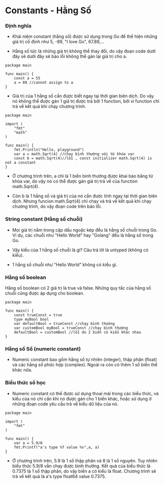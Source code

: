 # Constants - Hằng Số

### Định nghĩa

- Khái niệm constant (hằng số) được sử dụng trong Go để thể hiện những giá trị cố định như 5, -89, "I love Go", 67.89,...

- Hằng số tức là những giá trị không thể thay đổi, do vậy đoạn code dưới đây sẽ dưới đây sẽ báo lỗi không thể gán lại giá trị cho a.

```
package main

func main() {
    const a = 55 
    a = 89 //cannot assign to a
}
```

- Giá trị của 1 hằng số cần được biết ngay tại thời gian biên dịch. Do vậy nó không thể được gán 1 giá trị được trả bởi 1 function, bởi vì function chỉ trả về kết quả khi chạy chương trình.

```
package main

import (  
    "fmt"
    "math"
)

func main() {  
    fmt.Println("Hello, playground")
    var a = math.Sqrt(4) //chạy bình thường với từ khóa var
    const b = math.Sqrt(4)//lỗi , const initializer math.Sqrt(4) is not a constant
}
```

- Ở chương trình trên, a chỉ là 1 biến bình thường được khai báo bằng từ khóa var, do vậy nó có thể được gán giá trị trả về của function math.Sqrt(4).

- Còn b là 1 hằng số và giá trị của nó cần được tính ngay tại thời gian biên dịch. Nhưng funcion math.Sqrt(4) chỉ chạy và trả về kết quả khi chạy chương trình, do vậy đoạn code trên báo lỗi.

### String constant (Hằng số chuỗi)

- Mọi giá trị nằm trong cặp dấu ngoặc kép đều là hằng số chuỗi trong Go. Ví dụ, các chuỗi như "Hello World" hay "Golang" đều là hằng số trong Go.

- Vậy kiểu của 1 hằng số chuỗi là gì? Câu trả lời là untyped (không có kiểu).

- 1 hằng số chuỗi như "Hello World" không có kiểu gì.

### Hằng số boolean

Hằng số boolean có 2 giá trị là true và false. Những quy tắc của hằng số chuỗi cũng được áp dụng cho boolean.

```
package main

func main() {  
    const trueConst = true
    type myBool bool
    var defaultBool = trueConst //chạy bình thường
    var customBool myBool = trueConst //chạy bình thường
    defaultBool = customBool //lỗi do 2 biến có kiểu khác nhau
}
```
### Hằng số Số (numeric constant)

- Numeric constant bao gồm hằng số tự nhiên (integer), thập phân (float) và các hằng số phức hợp (complex). Ngoài ra còn có thêm 1 số biến thể khác nữa.

### Biểu thức số học

- Numeric constant có thể được sử dụng thoaỉ mái trong các biểu thức, và kiểu của nó chỉ cần khi nó được gán cho 1 biến khác, hoặc sử dụng ở những đoạn code yêu cầu trả về kiểu dữ liệu của nó.

```
package main

import (  
    "fmt"
)

func main() {  
    var a = 5.9/8
    fmt.Printf("a's type %T value %v",a, a)
}
```

- Ở chương trình trên, 5.9 là 1 số thập phân và 8 là 1 số nguyên. Tuy nhiên biểu thức 5.9/8 vẫn chạy được bình thường. Kết quả của biểu thức là 0.7375 là 1 số thập phân, do vậy biến a có kiểu là float. Chương trình sẽ trả về kết quả là a's type float64 value 0.7375.
